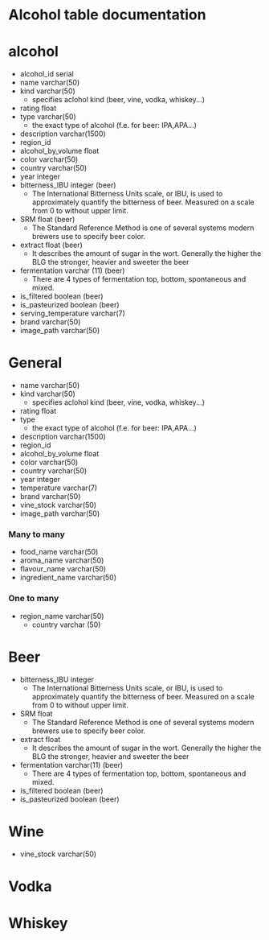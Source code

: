 ﻿# Alcohol table documentation

# alcohol
 - alcohol_id serial
 - name varchar(50)
 - kind varchar(50)
	 - specifies aclohol kind (beer, vine, vodka, whiskey...)
 - rating float
 - type varchar(50)
	- the exact type of alcohol (f.e. for beer: IPA,APA...)
 - description varchar(1500)
 - region_id
 - alcohol_by_volume float
 - color varchar(50)
 - country varchar(50)
 - year integer
 - bitterness_IBU integer (beer)
	- The International Bitterness Units scale, or IBU, is used to approximately quantify the bitterness of beer. Measured on a scale from 0 to without upper limit.
 - SRM float (beer)
	 - The Standard Reference Method is one of several systems modern brewers use to specify beer color.
 - extract float (beer)
	 - It describes the amount of sugar in the wort. Generally the higher the BLG the stronger, heavier and sweeter the beer
 - fermentation varchar (11) (beer)
	 - There are 4 types of fermentation top, bottom, spontaneous and mixed.
 - is_filtered boolean (beer)
 - is_pasteurized boolean (beer)
 - serving_temperature varchar(7)
 - brand varchar(50)
 - image_path varchar(50)

# General

 - name varchar(50)
 - kind varchar(50)
	 - specifies aclohol kind (beer, vine, vodka, whiskey...)
 - rating float
 - type
	- the exact type of alcohol (f.e. for beer: IPA,APA...)
 - description varchar(1500)
 - region_id
 - alcohol_by_volume float
 - color varchar(50)
 - country varchar(50)
 - year integer
 - temperature varchar(7)
 - brand varchar(50)
 - vine_stock varchar(50)
 - image_path varchar(50)


### Many to many

 - food_name varchar(50)
 - aroma_name varchar(50)
 - flavour_name varchar(50)
 - ingredient_name varchar(50)

### One to many

 - region_name varchar(50)
    - country varchar (50)



# Beer

 - bitterness_IBU integer 
	- The International Bitterness Units scale, or IBU, is used to approximately quantify the bitterness of beer. Measured on a scale from 0 to without upper limit.
 - SRM float
	 - The Standard Reference Method is one of several systems modern brewers use to specify beer color.
 - extract float
	 - It describes the amount of sugar in the wort. Generally the higher the BLG the stronger, heavier and sweeter the beer
 - fermentation varchar(11) (beer)
	 - There are 4 types of fermentation top, bottom, spontaneous and mixed.
 - is_filtered boolean (beer)
 - is_pasteurized boolean (beer)


# Wine
 - vine_stock varchar(50)

# Vodka

# Whiskey



